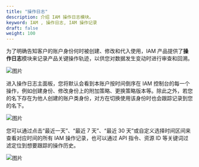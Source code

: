 ```yaml
---
title: "操作日志"
description: 介绍 IAM 操作日志模块。
keyword: IAM , 操作日志, IAM 操作记录
draft: false
weight: 100
---
```


为了明确告知客户的账户身份何时被创建、修改和代入使用，IAM 产品提供了**操作日志**模块来记录产品关键操作轨迹，以供您对数据发生变动时进行审查和回溯。

![图片](../../_images/log1.png)

进入操作日志主面板，您将默认会看到本账户按时间倒序在 IAM 控制台的每一个操作，例如创建身份、修改身份上的附加策略、更换策略版本等。除此之外，若您的名下存在为他人创建的账户类身份，对方在切换使用该身份时也会跟踪记录到您的名下。

![图片](../../_images/log2.png)

您可以通过点击“最近一天”、“最近 7 天”、“最近 30 天”或自定义选择时间区间来查看对应时间的所有 IAM 操作记录，也可以通过 API 指令、资源 ID 等关键词过滤定位到想要跟踪的操作历史。

![图片](../../_images/log3.png)

